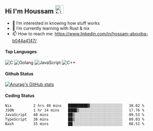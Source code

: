 ## Hi I'm Houssam <img src="https://user-images.githubusercontent.com/1303154/88677602-1635ba80-d120-11ea-84d8-d263ba5fc3c0.gif" width="28px" alt="hi">

- 👀 I’m interested in knowing how stuff works
- 🔭 I’m currently learning with Rust & nix
- 📫 How to reach me: https://www.linkedin.com/in/hossam-abouiba-b044a4147/

#### Top Languages

![C](https://img.shields.io/badge/c-%2300599C.svg?style=for-the-badge&logo=c&logoColor=white)
![Golang](https://img.shields.io/badge/go-blue?style=for-the-badge&logo=Goland)
![JavaScript](https://img.shields.io/badge/javascript-%23323330.svg?style=for-the-badge&logo=javascript&logoColor=%23F7DF1E)
![C++](https://img.shields.io/badge/C%2B%2B-blue?style=for-the-badge&logo=C%2B%2B)


#### Github Status
[![Anurag's GitHub stats](https://github-readme-stats.vercel.app/api?username=0xhoussam&theme=tokyonight)](https://github.com/anuraghazra/github-readme-stats)

#### Coding Status
<!--START_SECTION:waka-->

```txt
Nix          2 hrs 40 mins   █████████▓░░░░░░░░░░░░░░░   38.02 %
JSON         1 hr 14 mins    ████▒░░░░░░░░░░░░░░░░░░░░   17.76 %
JavaScript   40 mins         ██▒░░░░░░░░░░░░░░░░░░░░░░   09.53 %
TypeScript   38 mins         ██▒░░░░░░░░░░░░░░░░░░░░░░   09.03 %
Bash         35 mins         ██░░░░░░░░░░░░░░░░░░░░░░░   08.51 %
```

<!--END_SECTION:waka-->
